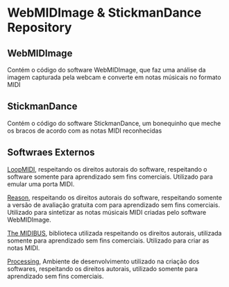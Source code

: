 # WebMIDImage & StickmanDance Repository

## WebMIDImage
Contém o código do software WebMIDImage, que faz uma análise da imagem capturada pela webcam e converte em notas músicais no formato MIDI


## StickmanDance
Contém o código do software StickmanDance, um bonequinho que meche os bracos de acordo com as notas MIDI reconhecidas


## Softwraes Externos

[LoopMIDI](https://www.tobias-erichsen.de/software/loopmidi.html), respeitando os direitos autorais do software, respeitando o software somente para aprendizado sem fins comerciais. Utilizado para emular uma porta MIDI.

[Reason](https://www.propellerheads.se/en/reason), respeitando os direitos autorais do software, respeitando somente a versão de avaliação gratuita com para aprendizado sem fins comerciais. Utilizado para sintetizar as notas músicais MIDI criadas pelo software WebMIDImage.

[The MIDIBUS](https://github.com/sparks/themidibus), biblioteca utilizada respeitando os direitos autorais, utilizada somente para aprendizado sem fins comerciais. Utilizado para criar as notas MIDI.

[Processing](https://processing.org/), Ambiente de desenvolvimento utilizado na criação dos softwares, respeitando os direitos autorais, utilizado somente para aprendizado sem fins comerciais. 

